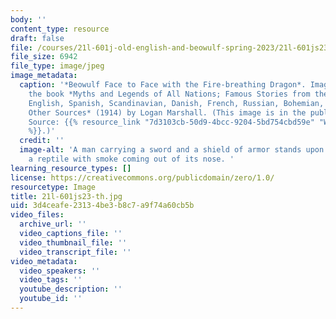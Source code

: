 ```yaml
---
body: ''
content_type: resource
draft: false
file: /courses/21l-601j-old-english-and-beowulf-spring-2023/21l-601js23-th.jpg
file_size: 6942
file_type: image/jpeg
image_metadata:
  caption: '*Beowulf Face to Face with the Fire-breathing Dragon*. Image taken from
    the book *Myths and Legends of All Nations; Famous Stories from the Greek, German,
    English, Spanish, Scandinavian, Danish, French, Russian, Bohemian, Italian and
    Other Sources* (1914) by Logan Marshall. (This image is in the public domain.
    Source: {{% resource_link "7d3103cb-50d9-4bcc-9204-5bd754cbd59e" "Wikimedia Commons"
    %}}.)'
  credit: ''
  image-alt: 'A man carrying a sword and a shield of armor stands upon a rock, near
    a reptile with smoke coming out of its nose. '
learning_resource_types: []
license: https://creativecommons.org/publicdomain/zero/1.0/
resourcetype: Image
title: 21l-601js23-th.jpg
uid: 3d4ceafe-2313-4be3-b8c7-a9f74a60cb5b
video_files:
  archive_url: ''
  video_captions_file: ''
  video_thumbnail_file: ''
  video_transcript_file: ''
video_metadata:
  video_speakers: ''
  video_tags: ''
  youtube_description: ''
  youtube_id: ''
---
```

